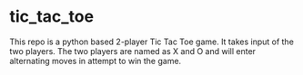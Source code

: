 # tic_tac_toe
This repo is a python based 2-player Tic Tac Toe game. It takes input of the two players. The two players are named as X and O and will enter alternating moves in attempt to win the game.
